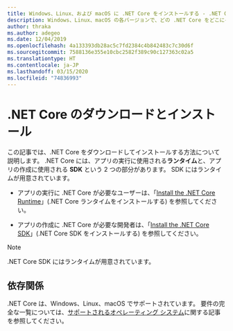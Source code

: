 ```yaml
---
title: Windows、Linux、および macOS に .NET Core をインストールする - .NET Core
description: Windows、Linux、macOS の各バージョンで、どの .NET Core をどこにインストールするかについて説明します。 .NET Core アプリの開発、配置、および実行に必要な依存関係を確認します。
author: thraka
ms.author: adegeo
ms.date: 12/04/2019
ms.openlocfilehash: 4a133393db28ac5c7fd2384c4b842483c7c30d6f
ms.sourcegitcommit: 7588136e355e10cbc2582f389c90c127363c02a5
ms.translationtype: HT
ms.contentlocale: ja-JP
ms.lasthandoff: 03/15/2020
ms.locfileid: "74836993"
---
```

# <a name="download-and-install-net-core"></a>.NET Core のダウンロードとインストール

この記事では、.NET Core をダウンロードしてインストールする方法について説明します。 .NET Core には、アプリの実行に使用される**ランタイム**と、アプリの作成に使用される **SDK** という 2 つの部分があります。 SDK にはランタイムが用意されています。

- アプリの実行に .NET Core が必要なユーザーは、「[Install the .NET Core Runtime](runtime.md)」(.NET Core ランタイムをインストールする) を参照してください。

- アプリの作成に .NET Core が必要な開発者は、「[Install the .NET Core SDK](sdk.md)」(.NET Core SDK をインストールする) を参照してください。

> [!NOTE]
> .NET Core SDK にはランタイムが用意されています。

## <a name="dependencies"></a>依存関係

.NET Core は、Windows、Linux、macOS でサポートされています。 要件の完全な一覧については、[サポートされるオペレーティング システム](dependencies.md)に関する記事を参照してください。
